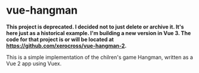# vue-hangman

**This project is deprecated. I decided not to just 
delete or archive it. It's here just as a historical example. I'm building a new version in Vue 3. The code for that project is or will be located at https://github.com/xerocross/vue-hangman-2.**

This is a simple implementation of the chilren's game Hangman, written as a Vue 2 app using Vuex.